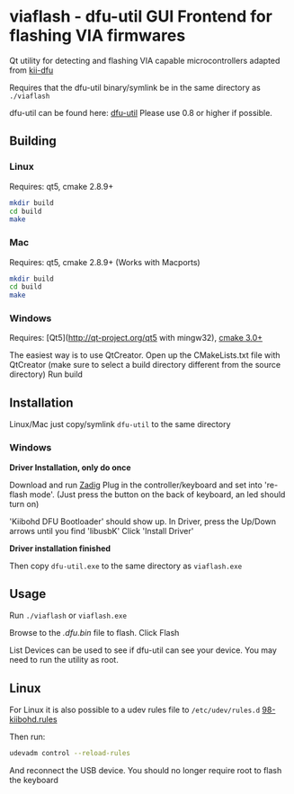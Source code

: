 viaflash - dfu-util GUI Frontend for flashing VIA firmwares
=======================================

Qt utility for detecting and flashing VIA capable microcontrollers
adapted from [kii-dfu](http://github.com/kiibohd/kii-dfu)

Requires that the dfu-util binary/symlink be in the same directory as `./viaflash`

dfu-util can be found here: [dfu-util](http://dfu-util.gnumonks.org/)
Please use 0.8 or higher if possible.


Building
--------

### Linux

Requires: qt5, cmake 2.8.9+

```bash
mkdir build
cd build
make
```


### Mac

Requires: qt5, cmake 2.8.9+
(Works with Macports)

```bash
mkdir build
cd build
make
```


### Windows

Requires: [Qt5](http://qt-project.org/qt5 with mingw32), [cmake 3.0+](http://www.cmake.org/download/)

The easiest way is to use QtCreator.
Open up the CMakeLists.txt file with QtCreator (make sure to select a build directory different from the source directory)
Run build



Installation
------------

Linux/Mac just copy/symlink `dfu-util` to the same directory


### Windows

**Driver Installation, only do once**

Download and run [Zadig](http://zadig.akeo.ie/)
Plug in the controller/keyboard and set into 're-flash mode'.
(Just press the button on the back of keyboard, an led should turn on)

'Kiibohd DFU Bootloader' should show up.
In Driver, press the Up/Down arrows until you find 'libusbK'
Click 'Install Driver'

**Driver installation finished**


Then copy `dfu-util.exe` to the same directory as `viaflash.exe`



Usage
-----

Run `./viaflash` or `viaflash.exe`

Browse to the *.dfu.bin* file to flash.
Click Flash


List Devices can be used to see if dfu-util can see your device.
You may need to run the utility as root.


Linux
-----

For Linux it is also possible to a udev rules file to `/etc/udev/rules.d`
[98-kiibohd.rules](https://github.com/kiibohd/controller/blob/master/98-kiibohd.rules)

Then run:
```bash
udevadm control --reload-rules
```

And reconnect the USB device.
You should no longer require root to flash the keyboard
